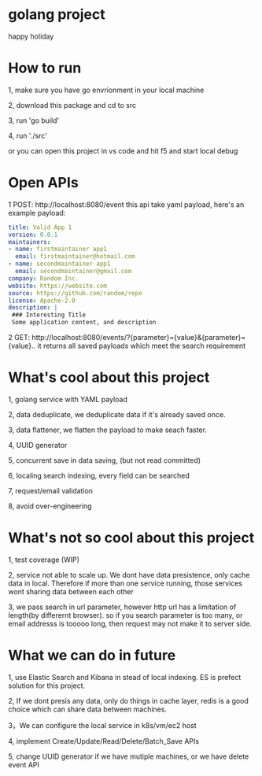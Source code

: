 # golang project
happy holiday
# How to run 
1, make sure you have go envrionment in your local machine

2, download this package and cd to src

3, run 'go build'

4, run './src'

or you can open this project in vs code and hit f5 and start local debug
# Open APIs
1  POST: http://localhost:8080/event
this api take yaml payload, here's an example payload:
```yaml
title: Valid App 1
version: 0.0.1
maintainers:
- name: firstmaintainer app1
  email: firstmaintainer@hotmail.com
- name: secondmaintainer app1
  email: secondmaintainer@gmail.com
company: Random Inc.
website: https://website.com
source: https://github.com/random/repo
license: Apache-2.0
description: |
 ### Interesting Title
 Some application content, and description
``` 

2  GET: http://localhost:8080/events/?{parameter}={value}&{parameter}={value}..
it returns all saved payloads which meet the search requirement 


# What's cool about this project
1, golang service with YAML payload

2, data deduplicate, we deduplicate data if it's already saved once.

3, data flattener, we flatten the payload to make seach faster.

4, UUID generator

5, concurrent save in data saving, (but not read committed)

6, localing search indexing, every field can be searched

7, request/email validation

8, avoid over-engineering

# What's not so cool about this project
1, test coverage (WIP)

2, service not able to scale up. 
    We dont have data presistence, only cache data in local. Therefore if more than one service running, those services wont sharing data between each other

3, we pass search in url parameter, however http url has a limitation of length(by differernt browser). so if you search parameter is too many, or email addresss is tooooo long, then request may not make it to server side.

# What we can do in future
1, use Elastic Search and Kibana in stead of local indexing. ES is prefect solution for this project.

2, If we dont presis any data, only do things in cache layer, redis is a good choice which can share data between machines.

3，We can configure the local service in k8s/vm/ec2 host

4, implement Create/Update/Read/Delete/Batch_Save APIs

5, change UUID generator if we have mutiple machines, or we have delete event API
